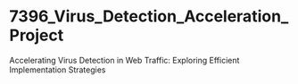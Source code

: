 # 7396_Virus_Detection_Acceleration_Project
Accelerating Virus Detection in Web Traffic: Exploring Efficient Implementation Strategies
